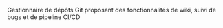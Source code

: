 Gestionnaire de dépôts Git proposant des fonctionnalités de wiki, suivi de bugs et de pipeline CI/CD